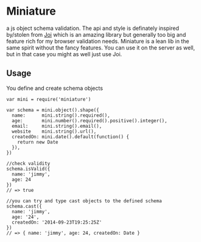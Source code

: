 Miniature
=======================

a js object schema validation. The api and style is definately inspired by/stolen from [Joi](https://github.com/hapijs/joi) which is an amazing library but generally too big and feature rich for my browser validation needs. Miniature is a lean lib in the same spirit without the fancy features. You can use it on the server as well, but in that case you might as well just use Joi.

## Usage

You define and create schema objects 
  
    var mini = require('miniature')

    var schema = mini.object().shape({
      name:      mini.string().required(),
      age:       mini.number().required().positive().integer(),
      email:     mini.string().email(),
      website    mini.string().url(),
      createdOn: mini.date().default(function() { 
        return new Date 
      }),
    })

    //check validity
    schema.isValid({
      name: 'jimmy',
      age: 24
    })  
    // => true

    //you can try and type cast objects to the defined schema
    schema.cast({
      name: 'jimmy',
      age: '24',
      createdOn: '2014-09-23T19:25:25Z'
    })
    // => { name: 'jimmy', age: 24, createdOn: Date }

